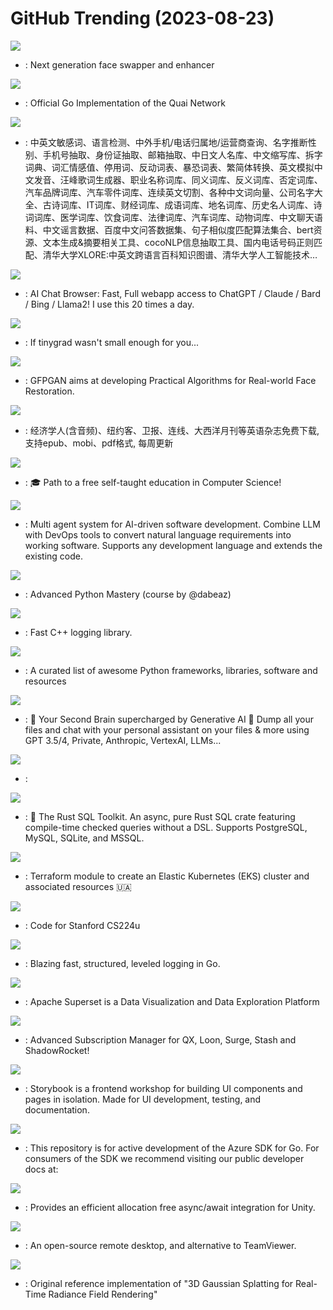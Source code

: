 # GitHub Trending (2023-08-23)

![](https://img.shields.io/badge/Python-New%20516-green?style=flat-square&logo=appveyor)
- [](https://github.comundefined): Next generation face swapper and enhancer

![](https://img.shields.io/badge/Go-New%20301-green?style=flat-square&logo=appveyor)
- [](https://github.comundefined): Official Go Implementation of the Quai Network

![](https://img.shields.io/badge/Python-New%20492-green?style=flat-square&logo=appveyor)
- [](https://github.comundefined): 中英文敏感词、语言检测、中外手机/电话归属地/运营商查询、名字推断性别、手机号抽取、身份证抽取、邮箱抽取、中日文人名库、中文缩写库、拆字词典、词汇情感值、停用词、反动词表、暴恐词表、繁简体转换、英文模拟中文发音、汪峰歌词生成器、职业名称词库、同义词库、反义词库、否定词库、汽车品牌词库、汽车零件词库、连续英文切割、各种中文词向量、公司名字大全、古诗词库、IT词库、财经词库、成语词库、地名词库、历史名人词库、诗词词库、医学词库、饮食词库、法律词库、汽车词库、动物词库、中文聊天语料、中文谣言数据、百度中文问答数据集、句子相似度匹配算法集合、bert资源、文本生成&摘要相关工具、cocoNLP信息抽取工具、国内电话号码正则匹配、清华大学XLORE:中英文跨语言百科知识图谱、清华大学人工智能技术…

![](https://img.shields.io/badge/TypeScript-New%20445-green?style=flat-square&logo=appveyor)
- [](https://github.comundefined): AI Chat Browser: Fast, Full webapp access to ChatGPT / Claude / Bard / Bing / Llama2! I use this 20 times a day.

![](https://img.shields.io/badge/Python-New%2037-green?style=flat-square&logo=appveyor)
- [](https://github.comundefined): If tinygrad wasn't small enough for you...

![](https://img.shields.io/badge/Python-New%20102-green?style=flat-square&logo=appveyor)
- [](https://github.comundefined): GFPGAN aims at developing Practical Algorithms for Real-world Face Restoration.

![](https://img.shields.io/badge/CSS-New%20176-green?style=flat-square&logo=appveyor)
- [](https://github.comundefined): 经济学人(含音频)、纽约客、卫报、连线、大西洋月刊等英语杂志免费下载,支持epub、mobi、pdf格式, 每周更新

![](https://img.shields.io/badge/none-New%20117-green?style=flat-square&logo=appveyor)
- [](https://github.comundefined): 🎓 Path to a free self-taught education in Computer Science!

![](https://img.shields.io/badge/Python-New%20261-green?style=flat-square&logo=appveyor)
- [](https://github.comundefined): Multi agent system for AI-driven software development. Combine LLM with DevOps tools to convert natural language requirements into working software. Supports any development language and extends the existing code.

![](https://img.shields.io/badge/Python-New%2058-green?style=flat-square&logo=appveyor)
- [](https://github.comundefined): Advanced Python Mastery (course by @dabeaz)

![](https://img.shields.io/badge/C%2B%2B-New%2020-green?style=flat-square&logo=appveyor)
- [](https://github.comundefined): Fast C++ logging library.

![](https://img.shields.io/badge/Python-New%20242-green?style=flat-square&logo=appveyor)
- [](https://github.comundefined): A curated list of awesome Python frameworks, libraries, software and resources

![](https://img.shields.io/badge/TypeScript-New%20264-green?style=flat-square&logo=appveyor)
- [](https://github.comundefined): 🧠 Your Second Brain supercharged by Generative AI 🧠 Dump all your files and chat with your personal assistant on your files & more using GPT 3.5/4, Private, Anthropic, VertexAI, LLMs...

![](https://img.shields.io/badge/Jupyter%20Notebook-New%2029-green?style=flat-square&logo=appveyor)
- [](https://github.comundefined): 

![](https://img.shields.io/badge/Rust-New%2011-green?style=flat-square&logo=appveyor)
- [](https://github.comundefined): 🧰 The Rust SQL Toolkit. An async, pure Rust SQL crate featuring compile-time checked queries without a DSL. Supports PostgreSQL, MySQL, SQLite, and MSSQL.

![](https://img.shields.io/badge/HCL-New%206-green?style=flat-square&logo=appveyor)
- [](https://github.comundefined): Terraform module to create an Elastic Kubernetes (EKS) cluster and associated resources 🇺🇦

![](https://img.shields.io/badge/Jupyter%20Notebook-New%2080-green?style=flat-square&logo=appveyor)
- [](https://github.comundefined): Code for Stanford CS224u

![](https://img.shields.io/badge/Go-New%2015-green?style=flat-square&logo=appveyor)
- [](https://github.comundefined): Blazing fast, structured, leveled logging in Go.

![](https://img.shields.io/badge/TypeScript-New%2019-green?style=flat-square&logo=appveyor)
- [](https://github.comundefined): Apache Superset is a Data Visualization and Data Exploration Platform

![](https://img.shields.io/badge/JavaScript-New%2030-green?style=flat-square&logo=appveyor)
- [](https://github.comundefined): Advanced Subscription Manager for QX, Loon, Surge, Stash and ShadowRocket!

![](https://img.shields.io/badge/TypeScript-New%2050-green?style=flat-square&logo=appveyor)
- [](https://github.comundefined): Storybook is a frontend workshop for building UI components and pages in isolation. Made for UI development, testing, and documentation.

![](https://img.shields.io/badge/Go-New%2014-green?style=flat-square&logo=appveyor)
- [](https://github.comundefined): This repository is for active development of the Azure SDK for Go. For consumers of the SDK we recommend visiting our public developer docs at:

![](https://img.shields.io/badge/C%23-New%207-green?style=flat-square&logo=appveyor)
- [](https://github.comundefined): Provides an efficient allocation free async/await integration for Unity.

![](https://img.shields.io/badge/Rust-New%2089-green?style=flat-square&logo=appveyor)
- [](https://github.comundefined): An open-source remote desktop, and alternative to TeamViewer.

![](https://img.shields.io/badge/Python-New%20107-green?style=flat-square&logo=appveyor)
- [](https://github.comundefined): Original reference implementation of "3D Gaussian Splatting for Real-Time Radiance Field Rendering"

